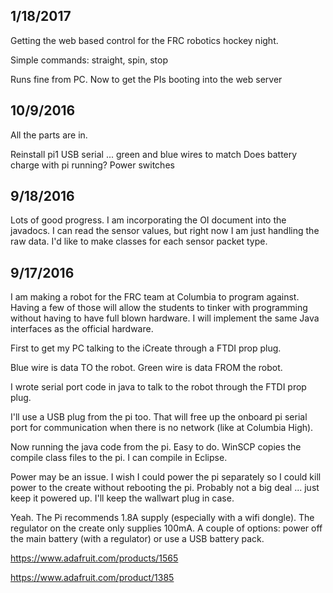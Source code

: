 ## 1/18/2017 ##

Getting the web based control for the FRC robotics hockey night.

Simple commands: straight, spin, stop

Runs fine from PC. Now to get the PIs booting into the web server

## 10/9/2016 ##

All the parts are in.

Reinstall pi1
USB serial ... green and blue wires to match
Does battery charge with pi running?
Power switches


## 9/18/2016 ##

Lots of good progress. I am incorporating the OI document into the javadocs. I can read the sensor values, but right now I am
just handling the raw data. I'd like to make classes for each sensor packet type.

## 9/17/2016 ##

I am making a robot for the FRC team at Columbia to program against. Having a few of those will allow the students to tinker with programming without having to have full blown hardware. I will implement the same Java interfaces as the official hardware.

First to get my PC talking to the iCreate through a FTDI prop plug.

Blue wire is data TO the robot. Green wire is data FROM the robot.

I wrote serial port code in java to talk to the robot through the FTDI prop plug.

I'll use a USB plug from the pi too. That will free up the onboard pi serial port for communication when there is no network (like at Columbia High).

Now running the java code from the pi. Easy to do. WinSCP copies the compile class files to the pi. I can compile in Eclipse.

Power may be an issue. I wish I could power the pi separately so I could kill power to the create without rebooting the pi. Probably not a big deal ... just keep it powered up. I'll keep the wallwart plug in case.

Yeah. The Pi recommends 1.8A supply (especially with a wifi dongle). The regulator on the create only supplies 100mA. A couple of options: power off the main battery (with a regulator) or use a USB battery pack.

https://www.adafruit.com/products/1565

https://www.adafruit.com/product/1385

